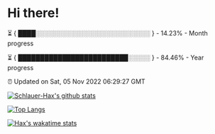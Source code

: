 # Hi there!

⏳ { ████░░░░░░░░░░░░░░░░░░░░░░░░░░ } - 14.23% - Month progress

⏳ { █████████████████████████░░░░░ } - 84.46% - Year progress

⏰ Updated on Sat, 05 Nov 2022 06:29:27 GMT


[![Schlauer-Hax's github stats](https://github-readme-stats.vercel.app/api?username=Schlauer-Hax&show_icons=true&theme=dark&count_private=true)](https://github.com/Schlauer-Hax)


[![Top Langs](https://github-readme-stats.vercel.app/api/top-langs/?username=Schlauer-Hax&layout=compact&theme=dark)](https://github.com/Schlauer-Hax?tab=repositories)


[![Hax's wakatime stats](https://github-readme-stats.vercel.app/api/wakatime?username=Hax&theme=dark)](https://wakatime.com/@Hax)

